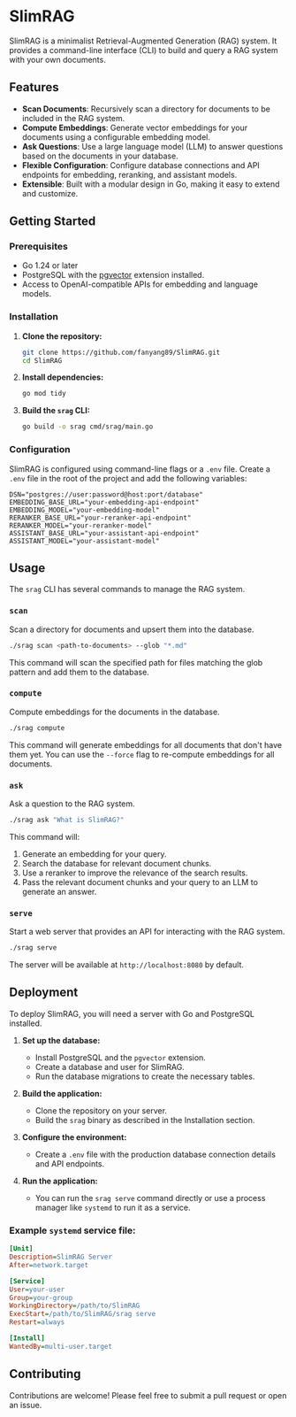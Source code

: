 # SlimRAG

SlimRAG is a minimalist Retrieval-Augmented Generation (RAG) system. It provides a command-line interface (CLI) to build and query a RAG system with your own documents.

## Features

- **Scan Documents**: Recursively scan a directory for documents to be included in the RAG system.
- **Compute Embeddings**: Generate vector embeddings for your documents using a configurable embedding model.
- **Ask Questions**: Use a large language model (LLM) to answer questions based on the documents in your database.
- **Flexible Configuration**: Configure database connections and API endpoints for embedding, reranking, and assistant models.
- **Extensible**: Built with a modular design in Go, making it easy to extend and customize.

## Getting Started

### Prerequisites

- Go 1.24 or later
- PostgreSQL with the [pgvector](https://github.com/pgvector/pgvector) extension installed.
- Access to OpenAI-compatible APIs for embedding and language models.

### Installation

1.  **Clone the repository:**

    ```bash
    git clone https://github.com/fanyang89/SlimRAG.git
    cd SlimRAG
    ```

2.  **Install dependencies:**

    ```bash
    go mod tidy
    ```

3.  **Build the `srag` CLI:**

    ```bash
    go build -o srag cmd/srag/main.go
    ```

### Configuration

SlimRAG is configured using command-line flags or a `.env` file. Create a `.env` file in the root of the project and add the following variables:

```
DSN="postgres://user:password@host:port/database"
EMBEDDING_BASE_URL="your-embedding-api-endpoint"
EMBEDDING_MODEL="your-embedding-model"
RERANKER_BASE_URL="your-reranker-api-endpoint"
RERANKER_MODEL="your-reranker-model"
ASSISTANT_BASE_URL="your-assistant-api-endpoint"
ASSISTANT_MODEL="your-assistant-model"
```

## Usage

The `srag` CLI has several commands to manage the RAG system.

### `scan`

Scan a directory for documents and upsert them into the database.

```bash
./srag scan <path-to-documents> --glob "*.md"
```

This command will scan the specified path for files matching the glob pattern and add them to the database.

### `compute`

Compute embeddings for the documents in the database.

```bash
./srag compute
```

This command will generate embeddings for all documents that don't have them yet. You can use the `--force` flag to re-compute embeddings for all documents.

### `ask`

Ask a question to the RAG system.

```bash
./srag ask "What is SlimRAG?"
```

This command will:
1.  Generate an embedding for your query.
2.  Search the database for relevant document chunks.
3.  Use a reranker to improve the relevance of the search results.
4.  Pass the relevant document chunks and your query to an LLM to generate an answer.

### `serve`

Start a web server that provides an API for interacting with the RAG system.

```bash
./srag serve
```

The server will be available at `http://localhost:8080` by default.

## Deployment

To deploy SlimRAG, you will need a server with Go and PostgreSQL installed.

1.  **Set up the database:**
    - Install PostgreSQL and the `pgvector` extension.
    - Create a database and user for SlimRAG.
    - Run the database migrations to create the necessary tables.

2.  **Build the application:**
    - Clone the repository on your server.
    - Build the `srag` binary as described in the Installation section.

3.  **Configure the environment:**
    - Create a `.env` file with the production database connection details and API endpoints.

4.  **Run the application:**
    - You can run the `srag serve` command directly or use a process manager like `systemd` to run it as a service.

### Example `systemd` service file:

```ini
[Unit]
Description=SlimRAG Server
After=network.target

[Service]
User=your-user
Group=your-group
WorkingDirectory=/path/to/SlimRAG
ExecStart=/path/to/SlimRAG/srag serve
Restart=always

[Install]
WantedBy=multi-user.target
```

## Contributing

Contributions are welcome! Please feel free to submit a pull request or open an issue.
